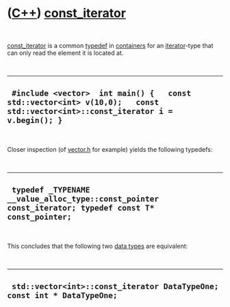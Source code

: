 
 

 

 

 

 

([C++](Cpp.md)) [const\_iterator](CppConst_iterator.md)
=========================================================

 

[const\_iterator](CppConst_iterator.md) is a common
[typedef](CppTypedef.md) in [containers](CppContainer.md) for an
[iterator](CppIterator.md)-type that can only read the element it is
located at.

 

  --------------------------------------------------------------------------------------------------------------------------------
  ` #include <vector>  int main() {   const std::vector<int> v(10,0);   const std::vector<int>::const_iterator i = v.begin(); }`
  --------------------------------------------------------------------------------------------------------------------------------

 

Closer inspection (of [vector.h](CppVectorH.md) for example) yields the
following typedefs:

 

  --------------------------------------------------------------------------------------------------------
  ` typedef _TYPENAME __value_alloc_type::const_pointer const_iterator; typedef const T* const_pointer;`
  --------------------------------------------------------------------------------------------------------

 

This concludes that the following two [data types](CppDataType.md) are
equivalent:

 

  ---------------------------------------------------------------------------
  ` std::vector<int>::const_iterator DataTypeOne; const int * DataTypeOne;`
  ---------------------------------------------------------------------------

 

 

 

 

 

 


